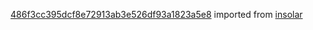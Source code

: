 [486f3cc395dcf8e72913ab3e526df93a1823a5e8](https://github.com/insolar/insolar/commit/486f3cc395dcf8e72913ab3e526df93a1823a5e8) imported from [insolar](https://github.com/insolar/insolar)
